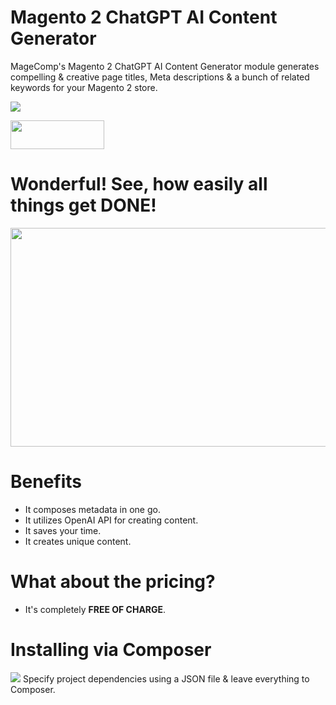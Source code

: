 # Magento 2 ChatGPT AI Content Generator
MageComp's Magento 2 ChatGPT AI Content Generator module generates compelling & creative page titles, Meta descriptions & a bunch of related keywords for your Magento 2 store.

<img src="https://magecomp.com/media/catalog/product/cache/9060bf895541631e29635713a6168783/c/h/chatgpt_ai_content_generator-product_image.webp">

<a href="https://magecomp.com/magento-2-chatgpt-ai-content-generator.html" target="_blank"><img width="150" height="46" src="https://magecomp.com/media/button.webp"></a>

# Wonderful! See, how easily all things get DONE!
<img width="600" height="350" src="https://s10.gifyu.com/images/Utilizes_OpenAI_API_to_produce_AI_content-1.gif">

# Benefits
* It composes metadata in one go.
* It utilizes OpenAI API for creating content.
* It saves your time.
* It creates unique content.

# What about the pricing?
* It's completely **FREE OF CHARGE**.

# Installing via Composer
<img src="https://i.ibb.co/NjGRFCt/composer.png">
Specify project dependencies using a JSON file & leave everything to Composer.



















